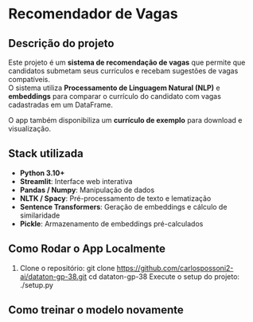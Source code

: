 # Recomendador de Vagas

## Descrição do projeto
Este projeto é um **sistema de recomendação de vagas** que permite que candidatos submetam seus currículos e recebam sugestões de vagas compatíveis.  
O sistema utiliza **Processamento de Linguagem Natural (NLP)** e **embeddings** para comparar o currículo do candidato com vagas cadastradas em um DataFrame.  

O app também disponibiliza um **currículo de exemplo** para download e visualização.

## Stack utilizada
- **Python 3.10+**
- **Streamlit**: Interface web interativa
- **Pandas / Numpy**: Manipulação de dados
- **NLTK / Spacy**: Pré-processamento de texto e lematização
- **Sentence Transformers**: Geração de embeddings e cálculo de similaridade
- **Pickle**: Armazenamento de embeddings pré-calculados
## Como Rodar o App Localmente
1. Clone o repositório:
    git clone https://github.com/carlospossoni2-ai/dataton-gp-38.git
    cd dataton-gp-38
Execute o setup do projeto:
    ./setup.py
## Como treinar o modelo novamente

